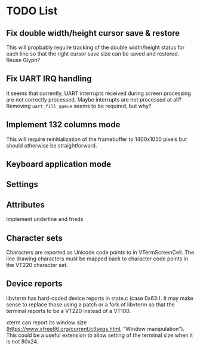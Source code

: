 # TODO List

## Fix double width/height cursor save & restore

This will propbably require tracking of the double width/height
status for each line so that the right cursor save size can be
saved and restored.  Reuse Glyph?

## Fix UART IRQ handling

It seems that currently, UART interrupts received during screen
processing are not correctly processed.  Maybe interrupts are not
processed at all?  Removing `uart_fill_queue` seems to be required,
but why?

## Implement 132 columns mode

This will require reinitialization of the framebuffer to 1400x1050
pixels but should otherwise be straightforward.

## Keyboard application mode

## Settings

## Attributes

Implement underline and frieds

## Character sets

Characters are reported as Unicode code points to in VTermScreenCell.
The line drawing characters must be mapped back to character code
points in the VT220 character set.

## Device reports

libvterm has hard-coded device reports in state.c (case 0x63:).  It
may make sense to replace those using a patch or a fork of libvterm so
that the terminal reports to be a VT220 instead of a VT100.

xterm can report its window size
(https://www.xfree86.org/current/ctlseqs.html, "Window
manipulation").  This could be a useful extension to allow setting of
the terminal size when it is not 80x24.
